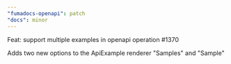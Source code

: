 ```yaml
---
"fumadocs-openapi": patch
"docs": minor
---
```


Feat: support multiple examples in openapi operation #1370

Adds two new options to the ApiExample renderer "Samples" and "Sample"
